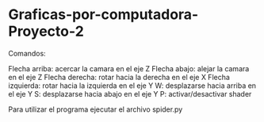 # Graficas-por-computadora-Proyecto-2

Comandos:

Flecha arriba: acercar la camara en el eje Z
Flecha abajo: alejar la camara en el eje Z
Flecha derecha: rotar hacia la derecha en el eje X
Flecha izquierda: rotar hacia la izquierda en el eje Y
W: desplazarse hacia arriba en el eje Y
S: desplazarse hacia abajo en el eje Y
P: activar/desactivar shader

Para utilizar el programa ejecutar el archivo spider.py

